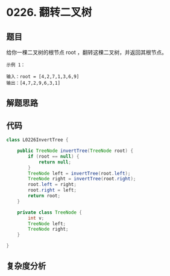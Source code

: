 # 0226. 翻转二叉树

## 题目
给你一棵二叉树的根节点 root ，翻转这棵二叉树，并返回其根节点。


```
示例 1：

输入：root = [4,2,7,1,3,6,9]
输出：[4,7,2,9,6,3,1]

```

## 解题思路


## 代码
```java
class L0226InvertTree {

    public TreeNode invertTree(TreeNode root) {
        if (root == null) {
            return null;
        }
        TreeNode left = invertTree(root.left);
        TreeNode right = invertTree(root.right);
        root.left = right;
        root.right = left;
        return root;
    }

    private class TreeNode {
        int v;
        TreeNode left;
        TreeNode right;
    }

}
```

## 复杂度分析

